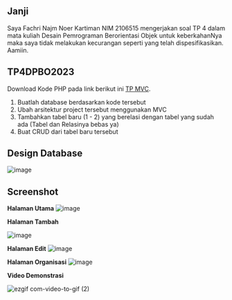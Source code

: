 ## Janji
Saya Fachri Najm Noer Kartiman NIM 2106515 mengerjakan soal TP 4
dalam mata kuliah Desain Pemrograman Berorientasi Objek untuk keberkahanNya
maka saya tidak melakukan kecurangan seperti yang telah dispesifikasikan.
Aamiin.

## TP4DPBO2023
Download Kode PHP pada link berikut ini [TP MVC](https://drive.google.com/file/d/1nBMAyhAOgDJvvMYqLhJ9qZRo14nN9XLM/view?usp=share_link).
1. Buatlah database berdasarkan kode tersebut
2. Ubah arsitektur project tersebut menggunakan MVC
3. Tambahkan tabel baru (1 - 2) yang berelasi dengan tabel yang sudah ada (Tabel dan Relasinya bebas ya)
4. Buat CRUD dari tabel  baru tersebut

## Design Database
![image](https://github.com/fachrinnk4869/TP4DPBO2023/assets/92314386/94da9563-73e6-44e5-8104-b774de3140fa)

## Screenshot
**Halaman Utama**
![image](https://github.com/fachrinnk4869/TP4DPBO2023/assets/92314386/f3d17d74-e898-4260-825f-96410a4bd6f4)

**Halaman Tambah**

![image](https://github.com/fachrinnk4869/TP4DPBO2023/assets/92314386/5a4216c3-304c-4a00-b1e6-90803acf885c)

**Halaman Edit**
![image](https://github.com/fachrinnk4869/TP4DPBO2023/assets/92314386/db4edad9-7996-40cb-ba08-02482ba5bfb9)

**Halaman Organisasi**
![image](https://github.com/fachrinnk4869/TP4DPBO2023/assets/92314386/4199fde0-18aa-4e7d-a739-a939cb62bbf4)

**Video Demonstrasi**

![ezgif com-video-to-gif (2)](https://github.com/fachrinnk4869/TP4DPBO2023/assets/92314386/be546302-a45f-4b74-a996-81b44a593de2)


